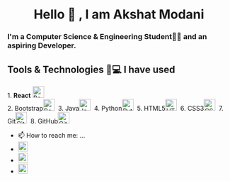 <h1 align="center">Hello 👋 , I am Akshat Modani</h1>

### I'm a Computer Science & Engineering Student👨‍🎓 and an aspiring Developer.


## Tools & Technologies 🏽‍💻 I have used
<div>
  1. <b>React</b> <img alt="React" width="26px" src="https://img.icons8.com/color/48/000000/react-native.png" />&nbsp;
</div>
2. Bootstrap<img alt="Bootstrap" width="26px" src="https://img.icons8.com/color/48/000000/bootstrap.png"/>&nbsp;
3. Java<img alt="Java" width="26px" src="https://img.icons8.com/color/48/000000/java-coffee-cup-logo.png" />&nbsp;
4. Python<img alt="Python" width="26px" src="https://img.icons8.com/color/48/000000/python.png" />&nbsp;
5. HTML5<img alt="HTML5" width="26px" src="https://img.icons8.com/color/48/000000/html-5.png" />&nbsp;
6. CSS3<img alt="CSS3" width="26px" src="https://img.icons8.com/color/48/000000/css3.png" />&nbsp;
7. Git<img alt="Git" width="26px" src="https://img.icons8.com/color/48/000000/git.png" />&nbsp;
8. GitHub<img alt="GitHub" width="26px" src="https://img.icons8.com/fluent/48/000000/github.png" />&nbsp;

- 📫 How to reach me: ...
- [<img  alt="Akshat Modani | LinkedIn" width="22px" src="https://cdn.jsdelivr.net/npm/simple-icons@v3/icons/linkedin.svg" />][linkedin]&nbsp;&nbsp;&nbsp;
- [<img  alt="akshatmodani@gmail.com | Mail" width="22px" src="https://cdn.jsdelivr.net/npm/simple-icons@v3/icons/gmail.svg" />][mail]&nbsp;&nbsp;&nbsp;
- [<img  alt="Akshat Modani | Instagram" width="22px" src="https://cdn.jsdelivr.net/npm/simple-icons@v3/icons/gmail.svg" />][mail]&nbsp;&nbsp;&nbsp;
<!--
**Akshat12210/Akshat12210** is a ✨ _special_ ✨ repository because its `README.md` (this file) appears on your GitHub profile.

Here are some ideas to get you started:

- 🔭 I’m currently working on ...
- 🌱 I’m currently learning ...
- 👯 I’m looking to collaborate on ...
- 🤔 I’m looking for help with ...
- 💬 Ask me about ...
- 📫 How to reach me: ...
- 😄 Pronouns: ...
- ⚡ Fun fact: ...
-->

<!-- Syntax Links -->

[mail]: mailto:akshatmodani@gmail.com
[github]: https://github.com/Akshat12210/
[github-repo]: https://github.com/akshat12210?tab=repositories
[linkedin]: https://www.linkedin.com/in/akshat-modani-0764201b1
